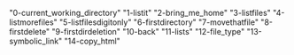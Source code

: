 "0-current_working_directory"
"1-listit"
"2-bring_me_home"
"3-listfiles" 
"4-listmorefiles" 
"5-listfilesdigitonly" 
"6-firstdirectory" 
"7-movethatfile" 
"8-firstdelete" 
"9-firstdirdeletion" 
"10-back" 
"11-lists" 
"12-file_type" 
"13-symbolic_link" 
"14-copy_html"

